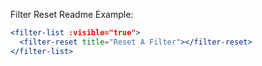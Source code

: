 Filter Reset Readme Example:

```jsx
<filter-list :visible="true">
  <filter-reset title="Reset A Filter"></filter-reset>
</filter-list>
```
